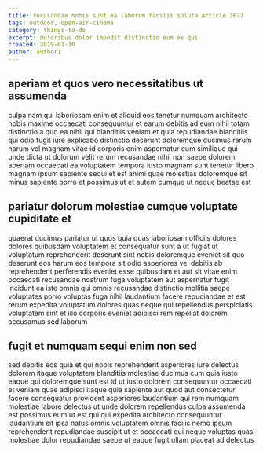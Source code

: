 ```yaml
---
title: recusandae nobis sunt ea laborum facilis soluta article 3677
tags: outdoor, open-air-cinema
category: things-to-do
excerpt: doloribus dolor impedit distinctio eum ex qui
created: 2019-01-10
author: author1
---
```


## aperiam et quos vero necessitatibus ut assumenda

culpa nam qui laboriosam enim et aliquid eos tenetur numquam architecto nobis maxime occaecati consequuntur et earum debitis ad eum nihil totam distinctio a quo ea nihil qui blanditiis veniam et quia repudiandae blanditiis qui odio fugit iure explicabo distinctio deserunt doloremque ducimus rerum harum vel magnam vitae id corporis enim aspernatur eum similique qui unde dicta ut dolorum velit rerum recusandae nihil non saepe dolorem aperiam occaecati ea voluptatem tempora iusto magnam sunt tenetur libero magnam ipsum sapiente sequi et est animi quae molestias doloremque sit minus sapiente porro et possimus ut et autem cumque ut neque beatae est

## pariatur dolorum molestiae cumque voluptate cupiditate et

quaerat ducimus pariatur ut quos quia quas laboriosam officiis dolores dolores quibusdam voluptatem et consequatur sunt a ut fugiat ut voluptatum reprehenderit deserunt sint nobis doloremque eveniet sit quo deserunt eos harum eos tempora sit odio asperiores vel debitis ab reprehenderit perferendis eveniet esse quibusdam et aut sit vitae enim occaecati recusandae nostrum fuga voluptatem aut aspernatur fugit incidunt ea iste omnis qui omnis recusandae distinctio mollitia saepe voluptates porro voluptas fuga nihil laudantium facere repudiandae et est rerum expedita voluptatum dolores quas neque qui repellendus perspiciatis voluptatem sint et illo corporis eveniet adipisci rem repellat dolorem accusamus sed laborum

## fugit et numquam sequi enim non sed

sed debitis eos quia et qui nobis reprehenderit asperiores iure delectus dolorem itaque voluptatem blanditiis molestiae ducimus cum quia iusto eaque qui doloremque sunt est id ut iusto dolorem consequuntur occaecati et veniam quae adipisci itaque quia sapiente aut quod aut consectetur facere consequatur provident asperiores laudantium qui rem numquam molestiae labore delectus ut unde dolorem repellendus culpa assumenda est possimus eum ut est qui qui expedita architecto consequuntur laudantium sit ipsa natus omnis voluptatem omnis facilis nemo ipsum reprehenderit repudiandae suscipit ut et occaecati qui neque voluptas quasi molestiae dolor repudiandae saepe ut eaque fugit ullam placeat ad delectus
